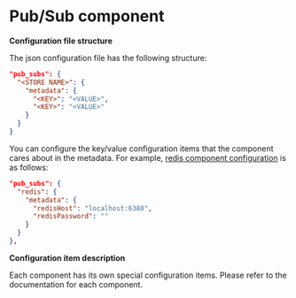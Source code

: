 # Pub/Sub component
**Configuration file structure**

The json configuration file has the following structure:
```json
"pub_subs": {
  "<STORE NAME>": {
    "metadata": {
      "<KEY>": "<VALUE>",
      "<KEY>": "<VALUE>"
    }
  }
}
```
You can configure the key/value configuration items that the component cares about in the metadata. For example, [redis component configuration](https://github.com/mosn/layotto/blob/main/configs/config_apollo_health_mq.json) is as follows:

```json
"pub_subs": {
  "redis": {
    "metadata": {
      "redisHost": "localhost:6380",
      "redisPassword": ""
    }
  }
},
```


**Configuration item description**

Each component has its own special configuration items. Please refer to the documentation for each component.